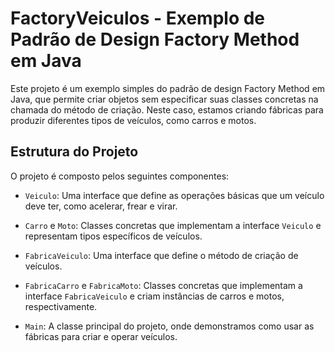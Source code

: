 # FactoryVeiculos - Exemplo de Padrão de Design Factory Method em Java

Este projeto é um exemplo simples do padrão de design Factory Method em Java, que permite criar objetos sem especificar suas classes concretas na chamada do método de criação. Neste caso, estamos criando fábricas para produzir diferentes tipos de veículos, como carros e motos.

## Estrutura do Projeto

O projeto é composto pelos seguintes componentes:

- `Veiculo`: Uma interface que define as operações básicas que um veículo deve ter, como acelerar, frear e virar.

- `Carro` e `Moto`: Classes concretas que implementam a interface `Veiculo` e representam tipos específicos de veículos.

- `FabricaVeiculo`: Uma interface que define o método de criação de veículos.

- `FabricaCarro` e `FabricaMoto`: Classes concretas que implementam a interface `FabricaVeiculo` e criam instâncias de carros e motos, respectivamente.

- `Main`: A classe principal do projeto, onde demonstramos como usar as fábricas para criar e operar veículos.


